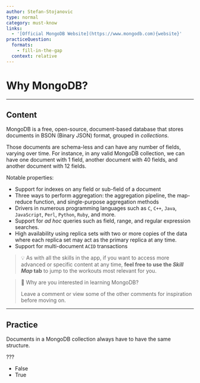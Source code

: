 ```yaml
---
author: Stefan-Stojanovic
type: normal
category: must-know
links:
  - '[Official MongoDB Website](https://www.mongodb.com){website}'
practiceQuestion:
  formats:
    - fill-in-the-gap
  context: relative
---
```


# Why MongoDB?


---

## Content

MongoDB is a free, open-source, document-based database that stores documents in BSON (Binary JSON) format, grouped in *collections*.

Those documents are schema-less and can have any number of fields, varying over time. For instance, in any valid MongoDB collection, we can have one document with 1 field, another document with 40 fields, and another document with 12 fields.

Notable properties:

- Support for indexes on any field or sub-field of a document
- Three ways to perform aggregation: the aggregation pipeline, the map-reduce function, and single-purpose aggregation methods
- Drivers in numerous programming languages such as `C`, `C++`, `Java`, `JavaScript`, `Perl`, `Python`, `Ruby`, and more.
- Support for *ad hoc* queries such as field, range, and regular expression searches.
- High availability using replica sets with two or more copies of the data where each replica set may act as the primary replica at any time.
- Support for multi-document `ACID` transactions

> 💡 As with all the skills in the app, if you want to access more advanced or specific content at any time, **feel free to use the *Skill Map* tab** to jump to the workouts most relevant for you.

> 💬 Why are you interested in learning MongoDB?
>
> Leave a comment or view some of the other comments for inspiration before moving on.


---

## Practice

Documents in a MongoDB collection always have to have the same structure.

???

- False
- True

